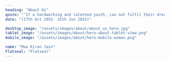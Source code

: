 ```yaml
---
heading: "About Us"
qoute: "‘If a hardworking and talented youth, can not fulfil their dreams due to lack of resources, it is failure of the whole society. We must keep their hopes and dreams alive!’"
date: "(17th Oct 1955- 15th Jun 2015)"

desktop_image: "/assets/images/about/about_us_hero.jpg"
tablet_image: "/assets/images/about/hero-about-tablet-view.png"
mobile_image: "/assets/images/about/hero-mobile-woman.png"

name: "Maa Kiran Jain"
Flatseal: "Flatseal"
---
```

